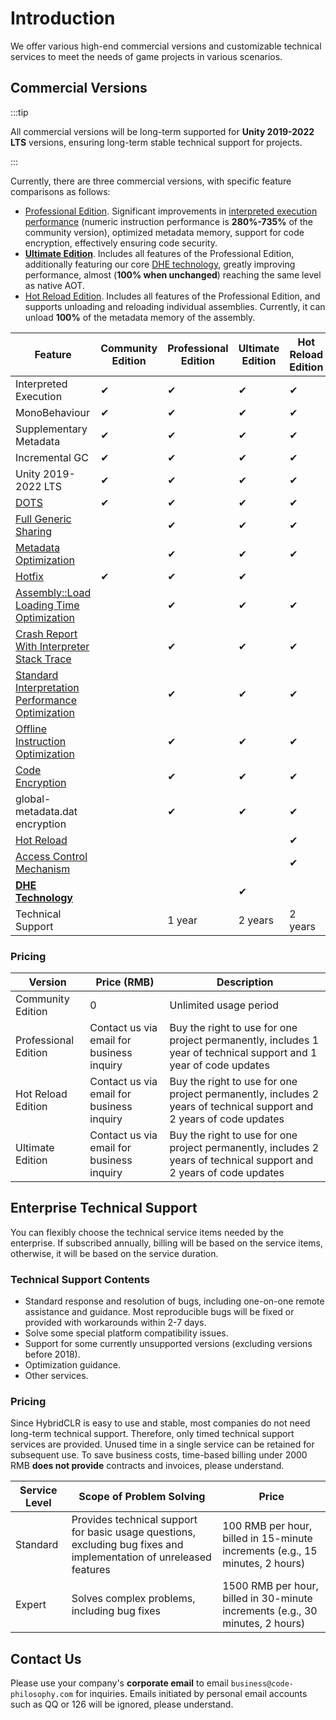 # Introduction

We offer various high-end commercial versions and customizable technical services to meet the needs of game projects in various scenarios.

## Commercial Versions

:::tip

All commercial versions will be long-term supported for **Unity 2019-2022 LTS** versions, ensuring long-term stable technical support for projects.

:::

Currently, there are three commercial versions, with specific feature comparisons as follows:

- [Professional Edition](./pro/intro.md). Significant improvements in [interpreted execution performance](./basicoptimization) (numeric instruction performance is **280%-735%** of the community version), optimized metadata memory, support for code encryption, effectively ensuring code security.
- [**Ultimate Edition**](./ultimate/intro.md). Includes all features of the Professional Edition, additionally featuring our core [DHE technology](./differentialhybridexecution), greatly improving performance, almost (**100% when unchanged**) reaching the same level as native AOT.
- [Hot Reload Edition](./reload/intro.md). Includes all features of the Professional Edition, and supports unloading and reloading individual assemblies. Currently, it can unload **100%** of the metadata memory of the assembly.

| Feature                  | Community Edition | Professional Edition | Ultimate Edition | Hot Reload Edition |
|--------------------------|-------------------|----------------------|------------------|--------------------|
| Interpreted Execution    | ✔                 | ✔                    | ✔                | ✔                  |
| MonoBehaviour            | ✔                 | ✔                    | ✔                | ✔                  |
| Supplementary Metadata   | ✔                 | ✔                    | ✔                | ✔                  |
| Incremental GC           | ✔                 | ✔                    | ✔                | ✔                  |
| Unity 2019-2022 LTS      | ✔                 | ✔                    | ✔                | ✔                  |
| [DOTS](../basic/dots)                    | ✔                  | ✔                    | ✔                | ✔                  |
| [Full Generic Sharing](./fullgenericsharing)          |                   | ✔                    | ✔                | ✔                  |
| [Metadata Optimization](./metadataoptimization.md) |                   | ✔                    | ✔                | ✔                  |
|[Hotfix](./hotfix)|✔|✔|✔|
|[Assembly::Load Loading Time Optimization](./assemblyloadoptimization)||✔|✔|✔|
|[Crash Report With Interpreter Stack Trace](./crashreport)||✔|✔|✔|
| [Standard Interpretation Performance Optimization](./basicoptimization)    |                   | ✔                    | ✔                | ✔                  |
| [Offline Instruction Optimization](./advancedoptimization)    |                   | ✔                    | ✔                | ✔                  |
| [Code Encryption](./basicencryption)         |                   | ✔                    | ✔                | ✔                  |
|global-metadata.dat encryption||✔|✔|✔|
| [Hot Reload](./reload/hotreloadassembly)          |                   |                      |                  | ✔                  |
| [Access Control Mechanism](./accesspolicy)  |                   |                      |                  | ✔                  |
| [**DHE Technology**](./differentialhybridexecution)            |                   |                      | ✔                |                    |
| Technical Support        |                   | 1 year               | 2 years          | 2 years            |

### Pricing

| Version            | Price (RMB)            | Description                                                                      |
|--------------------|------------------------|----------------------------------------------------------------------------------|
| Community Edition  | 0                      | Unlimited usage period                                                          |
| Professional Edition | Contact us via email for business inquiry | Buy the right to use for one project permanently, includes 1 year of technical support and 1 year of code updates |
| Hot Reload Edition  | Contact us via email for business inquiry | Buy the right to use for one project permanently, includes 2 years of technical support and 2 years of code updates |
| Ultimate Edition   | Contact us via email for business inquiry | Buy the right to use for one project permanently, includes 2 years of technical support and 2 years of code updates |

## Enterprise Technical Support

You can flexibly choose the technical service items needed by the enterprise. If subscribed annually, billing will be based on the service items, otherwise, it will be based on the service duration.

### Technical Support Contents

- Standard response and resolution of bugs, including one-on-one remote assistance and guidance. Most reproducible bugs will be fixed or provided with workarounds within 2-7 days.
- Solve some special platform compatibility issues.
- Support for some currently unsupported versions (excluding versions before 2018).
- Optimization guidance.
- Other services.

### Pricing

Since HybridCLR is easy to use and stable, most companies do not need long-term technical support. Therefore, only timed technical support services are provided.
Unused time in a single service can be retained for subsequent use. To save business costs, time-based billing under 2000 RMB **does not provide** contracts and invoices, please understand.

| Service Level | Scope of Problem Solving                                      | Price                      |
|---------------|--------------------------------------------------------------|----------------------------|
| Standard     | Provides technical support for basic usage questions, excluding bug fixes and implementation of unreleased features | 100 RMB per hour, billed in 15-minute increments (e.g., 15 minutes, 2 hours) |
| Expert       | Solves complex problems, including bug fixes                 | 1500 RMB per hour, billed in 30-minute increments (e.g., 30 minutes, 2 hours) |

## Contact Us

Please use your company's **corporate email** to email `business@code-philosophy.com` for inquiries. Emails initiated by personal email accounts such as QQ or 126 will be ignored, please understand.
